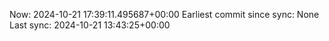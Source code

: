 Now: 2024-10-21 17:39:11.495687+00:00 Earliest commit since sync: None Last sync: 2024-10-21 13:43:25+00:00
